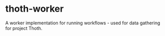 # thoth-worker

A worker implementation for running workflows - used for data gathering for
project Thoth.


